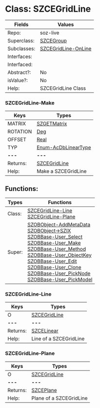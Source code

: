 
# Class:	SZCEGridLine

| Fields | Values |
| --------- | --------- |
| Repo: | soz-live |
| Superclass: | [SZCEGroup](SZCEGroup.html) |
| Subclasses: | [SZCEGridLine-OnLine](SZCEGridLine-OnLine.html) |
| Interfaces: |  |
| Interfaced: |  |
| Abstract?: | No |
| isValue?: | No |
| Help: | SZCEGridLine Class |

### SZCEGridLine-Make

| Keys | Types |
| --------- | --------- |
| MATRIX | [SZGETMatrix](SZGETMatrix.html) |
| ROTATION | [Deg](Deg.html) |
| OFFSET | [Real](Real.html) |
| TYP | [Enum-AcDbLinearType](Enum-AcDbLinearType.html) |
| **---** | **---** |
| Returns: | [SZCEGridLine](SZCEGridLine.html) |
| Help: | Make a SZCEGridLine |


## Functions:

| Types | Functions |
| --------- | --------- |
| Class: | [SZCEGridLine-Line](#SZCEGridLine-Line) <br> [SZCEGridLine-Plane](#SZCEGridLine-Plane) |
| Super: | [SZOBObject-AddMetaData](SZOBObject.html) <br> [SZOBObject->SZIX](SZOBObject.html) <br> [SZOBBase-User_Select](SZOBBase.html) <br> [SZOBBase-User_Make](SZOBBase.html) <br> [SZOBBase-User_Method](SZOBBase.html) <br> [SZOBBase-User_ObjectKey](SZOBBase.html) <br> [SZOBBase-User_Edit](SZOBBase.html) <br> [SZOBBase-User_Clone](SZOBBase.html) <br> [SZOBBase-User_PickNode](SZOBBase.html) <br> [SZOBBase-User_PickModel](SZOBBase.html) |


### SZCEGridLine-Line

| Keys | Types |
| --------- | --------- |
| O | [SZCEGridLine](SZCEGridLine.html) |
| **---** | **---** |
| Returns: | [SZCELinear](SZCELinear.html) |
| Help: | Line of a SZCEGridLine |

### SZCEGridLine-Plane

| Keys | Types |
| --------- | --------- |
| O | [SZCEGridLine](SZCEGridLine.html) |
| **---** | **---** |
| Returns: | [SZCEPlane](SZCEPlane.html) |
| Help: | Plane of a SZCEGridLine |

